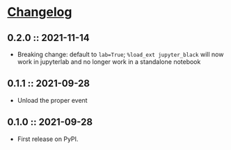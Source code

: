 # [Changelog](https://keepachangelog.com)

## 0.2.0 :: 2021-11-14

- Breaking change: default to `lab=True`; `%load_ext jupyter_black` will now
  work in jupyterlab and no longer work in a standalone notebook

## 0.1.1 :: 2021-09-28

- Unload the proper event

## 0.1.0 :: 2021-09-28

- First release on PyPI.
